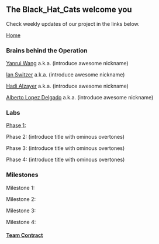 ## The Black_Hat_Cats welcome you

Check weekly updates of our project in the links below.

[Home](https://yanray.github.io/Black_Hat_Cats/)

### Brains behind the Operation

[Yanrui Wang](mailto:yw2226@cornell.edu) a.k.a. (introduce awesome nickname)

[Ian Switzer](mailto:ics9@cornell.edu) a.k.a. (introduce awesome nickname) 
 
[Hadi Alzayer](mailto:ha366@cornell.edu) a.k.a. (introduce awesome nickname) 

[Alberto Lopez Delgado](mailto:al2367@cornell.edu) a.k.a. (introduce awesome nickname) 


### Labs
[Phase 1:](Black_Hat_Cats/docs/labs/phase%201/Phase1.md)

Phase 2: (introduce title with ominous overtones)

Phase 3: (introduce title with ominous overtones)

Phase 4: (introduce title with ominous overtones)

### Milestones
Milestone 1:

Milestone 2:

Milestone 3:

Milestone 4:

#### [Team Contract](https://github.com/Albrt37/Black_Hat_Cats/tree/master/docs/team_contract.pdf)

